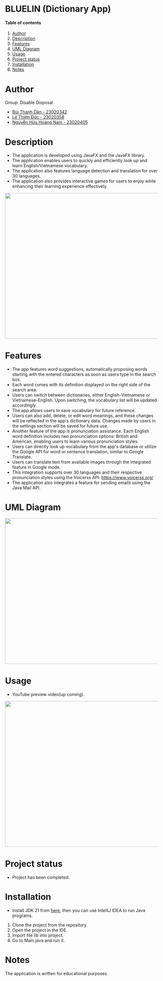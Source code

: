 # BLUELIN (Dictionary App)

#### Table of contents

1. [Author](#author)
2. [Description](#description)
3. [Features](#features)
4. [UML Diagram](#uml)
5. [Usage](#usage)
6. [Project status](#status)
7. [Installation](#installation)
8. [Notes](#notes)

# Author <a name="author"></a>

Group: Disable Disposal

- [Bùi Thanh Dân - 23020342](https://github.com/Yammn)
- [Lê Thiện Đức - 23020358](https://github.com/UET-121)
- [Nguyễn Hữu Hoàng Nam - 23020405](https://github.com/IfGitthenonlyHub)

# Description <a name="description"></a>

- The application is developed using JavaFX and the JavaFX library.
- The application enables users to quickly and efficiently look up and learn English/Vietnamese vocabulary.
- The application also features language detection and translation for over 30 languages.
- The application also provides interactive games for users to enjoy while enhancing their learning experience effectively.

<p align="center">
<img width="640" height="480" src="https://i.imgur.com/HF777bz.png">
</p>

# Features <a name="features"></a>

- The app features word suggestions, automatically proposing words starting with the entered characters as soon as users type in the search box.
- Each word comes with its definition displayed on the right side of the search area.
- Users can switch between dictionaries, either English-Vietnamese or Vietnamese-English. Upon switching, the vocabulary list will be updated accordingly.
- The app allows users to save vocabulary for future reference.
- Users can also add, delete, or edit word meanings, and these changes will be reflected in the app's dictionary data. Changes made by users in the settings section will be saved for future use.
- Another feature of the app is pronunciation assistance. Each English word definition includes two pronunciation options: British and American, enabling users to learn various pronunciation styles.
- Users can directly look up vocabulary from the app's database or utilize the Google API for word or sentence translation, similar to Google Translate.
- Users can translate text from available images through the integrated feature in Google mode.
- This integration supports over 30 languages and their respective pronunciation styles using the Voicerss API: https://www.voicerss.org/
- The application also integrates a feature for sending emails using the Java Mail API.

# UML Diagram <a name="uml"></a>

<p align="center">
<img width="640" height="480" src="https://i.imgur.com/75xD1xF.png">
</p>

# Usage <a name="usage"></a>

- YouTube preview video(up coming).
<p align="center">
<img width="640" height="480" src="https://i.imgur.com/TuU11VI.png">
</p>

# Project status <a name="status"></a>

- Project has been completed.

# Installation <a name="installation"></a>

- Install JDK 21 from [here](https://www.oracle.com/java/technologies/downloads/#java21), then you can use IntelliJ IDEA to run Java programs.

1. Clone the project from the repository.
2. Open the project in the IDE.
3. Import file lib into project.
4. Go to Main.java and run it.

# Notes <a name="notes"></a>

The application is written for educational purposes.
